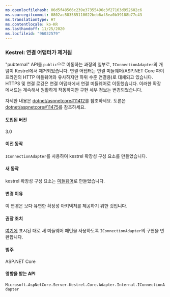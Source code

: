 ```yaml
---
ms.openlocfilehash: 06d5f48566c239e37355496c3f27163d952602c6
ms.sourcegitcommit: 0802ac583585110022beb6af8ea0b39188b77c43
ms.translationtype: HT
ms.contentlocale: ko-KR
ms.lasthandoff: 11/25/2020
ms.locfileid: "96032579"
---
```

### <a name="kestrel-connection-adapters-removed"></a>Kestrel: 연결 어댑터가 제거됨

"pubternal" API를 `public`으로 이동하는 과정의 일부로, `IConnectionAdapter`의 개념이 Kestrel에서 제거되었습니다. 연결 어댑터는 연결 미들웨어(ASP.NET Core 파이프라인의 HTTP 미들웨어와 유사하지만 하위 수준 연결용)로 대체되고 있습니다. HTTPS 및 연결 로깅은 연결 어댑터에서 연결 미들웨어로 이동했습니다. 이러한 확장 메서드는 계속해서 원활하게 작동하지만 구현 세부 정보는 변경되었습니다.

자세한 내용은 [dotnet/aspnetcore#11412](https://github.com/dotnet/aspnetcore/pull/11412)를 참조하세요. 토론은 [dotnet/aspnetcore#11475](https://github.com/dotnet/aspnetcore/issues/11475)를 참조하세요.

#### <a name="version-introduced"></a>도입된 버전

3.0

#### <a name="old-behavior"></a>이전 동작

`IConnectionAdapter`를 사용하여 kestrel 확장성 구성 요소를 만들었습니다.

#### <a name="new-behavior"></a>새 동작

kestrel 확장성 구성 요소는 [미들웨어](https://github.com/dotnet/aspnetcore/pull/11412/files#diff-89acc06acf1b2e96bbdb811ce523619f)로 만들었습니다.

#### <a name="reason-for-change"></a>변경 이유

이 변경은 보다 유연한 확장성 아키텍처를 제공하기 위한 것입니다.

#### <a name="recommended-action"></a>권장 조치

[여기에](https://github.com/dotnet/aspnetcore/pull/11412/files#diff-89acc06acf1b2e96bbdb811ce523619f) 표시된 대로 새 미들웨어 패턴을 사용하도록 `IConnectionAdapter`의 구현을 변환합니다.

#### <a name="category"></a>범주

ASP.NET Core

#### <a name="affected-apis"></a>영향을 받는 API

`Microsoft.AspNetCore.Server.Kestrel.Core.Adapter.Internal.IConnectionAdapter`

<!-- 

#### Affected APIs

`T:Microsoft.AspNetCore.Server.Kestrel.Core.Adapter.Internal.IConnectionAdapter`

-->
